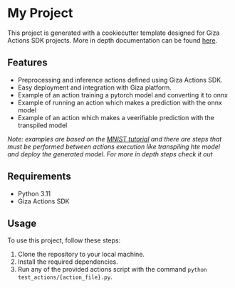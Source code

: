 # My Project

This project is generated with a cookiecutter template designed for Giza Actions SDK projects. More in depth documentation can be found [here](https://actions.gizatech.xyz/welcome/giza-actions-sdk).

## Features

- Preprocessing and inference actions defined using Giza Actions SDK.
- Easy deployment and integration with Giza platform.
- Example of an action training a pytorch model and converting it to onnx
- Example of running an action which makes a prediction with the onnx model
- Example of an action which makes a veerifiable prediction with the transpiled model

*Note: examples are based on the [MNIST tutorial](https://actions.gizatech.xyz/tutorials/build-a-verifiable-neural-network-with-giza-actions) and there are steps that must be performed between actions execution like transpiling hte model and deploy the generated model. For more in depth steps check it out*

## Requirements

- Python 3.11
- Giza Actions SDK

## Usage

To use this project, follow these steps:
1. Clone the repository to your local machine.
2. Install the required dependencies.
3. Run any of the provided actions script with the command `python test_actions/{action_file}.py`.
